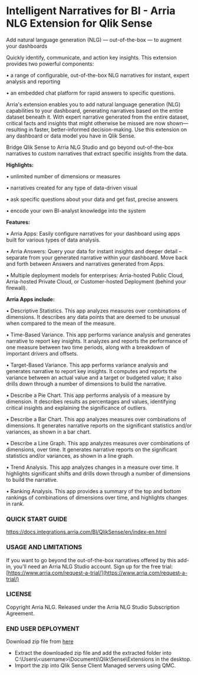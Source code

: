 # Intelligent Narratives for BI - Arria NLG Extension for Qlik Sense

Add natural language generation (NLG) — out-of-the-box — to augment your dashboards

Quickly identify, communicate, and action key insights. This extension provides two powerful components:

• a range of configurable, out-of-the-box NLG narratives for instant, expert analysis and reporting

• an embedded chat platform for rapid answers to specific questions.

Arria&#39;s extension enables you to add natural language generation (NLG) capabilities to your dashboard, generating narratives based on the entire dataset beneath it. With expert narrative generated from the entire dataset, critical facts and insights that might otherwise be missed are now shown—resulting in faster, better-informed decision-making. Use this extension on any dashboard or data model you have in Qlik Sense.

Bridge Qlik Sense to Arria NLG Studio and go beyond out-of-the-box narratives to custom narratives that extract specific insights from the data.

**Highlights:**

• unlimited number of dimensions or measures

• narratives created for any type of data-driven visual

• ask specific questions about your data and get fast, precise answers

• encode your own BI-analyst knowledge into the system

**Features:**

• Arria Apps: Easily configure narratives for your dashboard using apps built for various types of data analysis.

• Arria Answers: Query your data for instant insights and deeper detail – separate from your generated narrative within your dashboard. Move back and forth between Answers and narratives generated from Apps.

• Multiple deployment models for enterprises: Arria-hosted Public Cloud, Arria-hosted Private Cloud, or Customer-hosted Deployment (behind your firewall).

**Arria Apps include:**

• Descriptive Statistics. This app analyzes measures over combinations of dimensions. It describes any data points that are deemed to be unusual when compared to the mean of the measure.

• Time-Based Variance. This app performs variance analysis and generates narrative to report key insights. It analyzes and reports the performance of one measure between two time periods, along with a breakdown of important drivers and offsets.

• Target-Based Variance. This app performs variance analysis and generates narrative to report key insights. It computes and reports the variance between an actual value and a target or budgeted value; it also drills down through a number of dimensions to build the narrative.

• Describe a Pie Chart. This app performs analysis of a measure by dimension. It describes results as percentages and values, identifying critical insights and explaining the significance of outliers.

• Describe a Bar Chart. This app analyzes measures over combinations of dimensions. It generates narrative reports on the significant statistics and/or variances, as shown in a bar chart.

• Describe a Line Graph. This app analyzes measures over combinations of dimensions, over time. It generates narrative reports on the significant statistics and/or variances, as shown in a line graph.

• Trend Analysis. This app analyzes changes in a measure over time. It highlights significant shifts and drills down through a number of dimensions to build the narrative.

• Ranking Analysis. This app provides a summary of the top and bottom rankings of combinations of dimensions over time, and highlights changes in rank.

### QUICK START GUIDE

 https://docs.integrations.arria.com/BI/QlikSense/en/index-en.html

### USAGE AND LIMITATIONS

If you want to go beyond the out-of-the-box narratives offered by this add-in, you&#39;ll need an Arria NLG Studio account. Sign up for the free trial: [https://www.arria.com/request-a-trial/](https://www.arria.com/request-a-trial/)

### LICENSE

Copyright Arria NLG. Released under the Arria NLG Studio Subscription Agreement.

### END USER DEPLOYMENT

Download zip file from [here](https://prod.downloads.arria.com/s1/files/files/QlikSense/add-in/latest)

- Extract the downloaded zip file and add the extracted folder into C:\Users\\<username\>\Documents\Qlik\Sense\Extensions in the desktop.
- Import the zip into Qlik Sense Client Managed servers using QMC.

